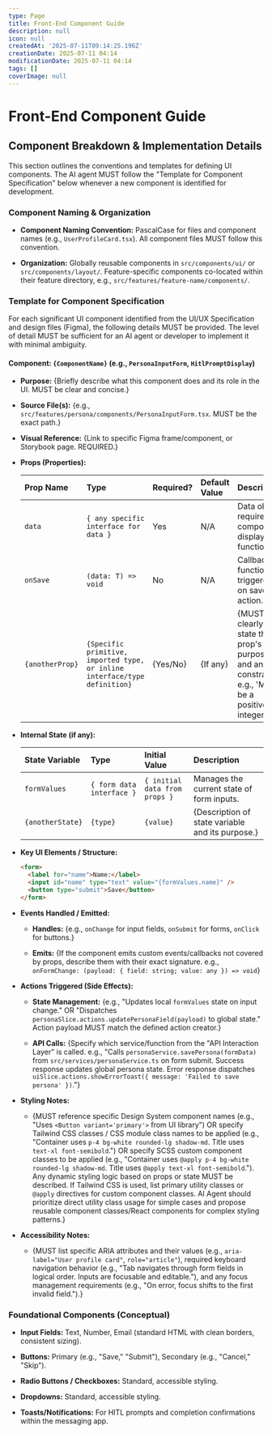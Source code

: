 ```yaml
---
type: Page
title: Front-End Component Guide
description: null
icon: null
createdAt: '2025-07-11T09:14:25.196Z'
creationDate: 2025-07-11 04:14
modificationDate: 2025-07-11 04:14
tags: []
coverImage: null
---
```


# Front-End Component Guide

## Component Breakdown & Implementation Details

This section outlines the conventions and templates for defining UI components. The AI agent MUST follow the "Template for Component Specification" below whenever a new component is identified for development.

### Component Naming & Organization

- **Component Naming Convention:** PascalCase for files and component names (e.g., `UserProfileCard.tsx`). All component files MUST follow this convention.

- **Organization:** Globally reusable components in `src/components/ui/` or `src/components/layout/`. Feature-specific components co-located within their feature directory, e.g., `src/features/feature-name/components/`.

### Template for Component Specification

For each significant UI component identified from the UI/UX Specification and design files (Figma), the following details MUST be provided. The level of detail MUST be sufficient for an AI agent or developer to implement it with minimal ambiguity.

#### Component: `{ComponentName}` (e.g., `PersonaInputForm`, `HitlPromptDisplay`)

- **Purpose:** {Briefly describe what this component does and its role in the UI. MUST be clear and concise.}

- **Source File(s):** {e.g., `src/features/persona/components/PersonaInputForm.tsx`. MUST be the exact path.}

- **Visual Reference:** {Link to specific Figma frame/component, or Storybook page. REQUIRED.}

- **Props (Properties):**

    | Prop Name       | Type                                                                       | Required? | Default Value | Description                                                                                      |
    | :-------------- | :------------------------------------------------------------------------- | :-------- | :------------ | :----------------------------------------------------------------------------------------------- |
    | `data`          | `{ any specific interface for data }`                                      | Yes       | N/A           | Data object required for component display or function.                                          |
    | `onSave`        | `(data: T) => void`                                                        | No        | N/A           | Callback function triggered on save action.                                                      |
    | `{anotherProp}` | `{Specific primitive, imported type, or inline interface/type definition}` | {Yes/No}  | {If any}      | {MUST clearly state the prop's purpose and any constraints, e.g., 'Must be a positive integer.'} |

- **Internal State (if any):**

    | State Variable   | Type                      | Initial Value                 | Description                                      |
    | :--------------- | :------------------------ | :---------------------------- | :----------------------------------------------- |
    | `formValues`     | `{ form data interface }` | `{ initial data from props }` | Manages the current state of form inputs.        |
    | `{anotherState}` | `{type}`                  | `{value}`                     | {Description of state variable and its purpose.} |

- **Key UI Elements / Structure:**

    ```html
    <form>
      <label for="name">Name:</label>
      <input id="name" type="text" value="{formValues.name}" />
      <button type="submit">Save</button>
    </form>
    ```

- **Events Handled / Emitted:**

    - **Handles:** {e.g., `onChange` for input fields, `onSubmit` for forms, `onClick` for buttons.}

    - **Emits:** {If the component emits custom events/callbacks not covered by props, describe them with their exact signature. e.g., `onFormChange: (payload: { field: string; value: any }) => void`}

- **Actions Triggered (Side Effects):**

    - **State Management:** {e.g., "Updates local `formValues` state on input change." OR "Dispatches `personaSlice.actions.updatePersonaField(payload)` to global state." Action payload MUST match the defined action creator.}

    - **API Calls:** {Specify which service/function from the "API Interaction Layer" is called. e.g., "Calls `personaService.savePersona(formData)` from `src/services/personaService.ts` on form submit. Success response updates global persona state. Error response dispatches `uiSlice.actions.showErrorToast({ message: 'Failed to save persona' })`."}

- **Styling Notes:**

    - {MUST reference specific Design System component names (e.g., "Uses `<Button variant='primary'>` from UI library") OR specify Tailwind CSS classes / CSS module class names to be applied (e.g., "Container uses `p-4 bg-white rounded-lg shadow-md`. Title uses `text-xl font-semibold`.") OR specify SCSS custom component classes to be applied (e.g., "Container uses `@apply p-4 bg-white rounded-lg shadow-md`. Title uses `@apply text-xl font-semibold`."). Any dynamic styling logic based on props or state MUST be described. If Tailwind CSS is used, list primary utility classes or `@apply` directives for custom component classes. AI Agent should prioritize direct utility class usage for simple cases and propose reusable component classes/React components for complex styling patterns.}

- **Accessibility Notes:**

    - {MUST list specific ARIA attributes and their values (e.g., `aria-label="User profile card"`, `role="article"`), required keyboard navigation behavior (e.g., "Tab navigates through form fields in logical order. Inputs are focusable and editable."), and any focus management requirements (e.g., "On error, focus shifts to the first invalid field.").}

### Foundational Components (Conceptual)

- **Input Fields:** Text, Number, Email (standard HTML with clean borders, consistent sizing).

- **Buttons:** Primary (e.g., "Save," "Submit"), Secondary (e.g., "Cancel," "Skip").

- **Radio Buttons / Checkboxes:** Standard, accessible styling.

- **Dropdowns:** Standard, accessible styling.

- **Toasts/Notifications:** For HITL prompts and completion confirmations within the messaging app.

